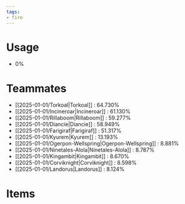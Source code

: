 ```yaml
---
tags:
- fire
---
```

# Usage
- 0%
# Teammates
- [[2025-01-01/Torkoal|Torkoal]] : 64.730%
- [[2025-01-01/Incineroar|Incineroar]] : 61.130%
- [[2025-01-01/Rillaboom|Rillaboom]] : 59.277%
- [[2025-01-01/Diancie|Diancie]] : 58.949%
- [[2025-01-01/Farigiraf|Farigiraf]] : 51.317%
- [[2025-01-01/Kyurem|Kyurem]] : 13.193%
- [[2025-01-01/Ogerpon-Wellspring|Ogerpon-Wellspring]] : 8.881%
- [[2025-01-01/Ninetales-Alola|Ninetales-Alola]] : 8.787%
- [[2025-01-01/Kingambit|Kingambit]] : 8.670%
- [[2025-01-01/Corviknight|Corviknight]] : 8.598%
- [[2025-01-01/Landorus|Landorus]] : 8.124%
# Items
